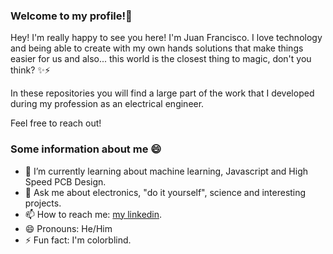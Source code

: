### Welcome to my profile!👋

Hey! I'm really happy to see you here! I'm Juan Francisco. I love technology and being able to create with my own hands solutions that make things easier for us and also... this world is the closest thing to magic, don't you think? ✨⚡

In these repositories you will find a large part of the work that I developed during my profession as an electrical engineer. 

Feel free to reach out!

### Some information about me 😄

- 🌱 I’m currently learning about machine learning, Javascript and High Speed PCB Design.
- 💬 Ask me about electronics, "do it yourself", science and interesting projects.
- 📫 How to reach me: [my linkedin](https://www.linkedin.com/in/juan-francisco-troncoso-z%C3%BA%C3%B1iga/).
- 😄 Pronouns: He/Him
- ⚡ Fun fact: I'm colorblind.

<!--
**JuanfraTr/JuanfraTr** is a ✨ _special_ ✨ repository because its `README.md` (this file) appears on your GitHub profile.

